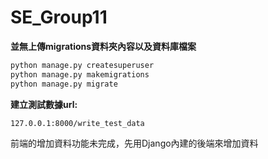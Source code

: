 # SE_Group11

**並無上傳migrations資料夾內容以及資料庫檔案**
```python
python manage.py createsuperuser
python manage.py makemigrations
python manage.py migrate
```

**建立測試數據url:**
```
127.0.0.1:8000/write_test_data
```

前端的增加資料功能未完成，先用Django內建的後端來增加資料